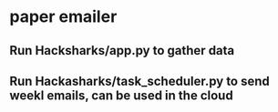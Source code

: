 # paper emailer
## Run Hacksharks/app.py to gather data
## Run Hackasharks/task_scheduler.py to send weekl emails, can be used in the cloud
